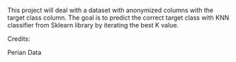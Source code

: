 This project will deal with a dataset with anonymized columns with the target class column. The goal is to predict the correct target class with KNN classifier from Sklearn library by iterating the best K value.

Credits:

Perian Data 
